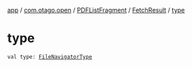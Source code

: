 [app](../../../index.md) / [com.otago.open](../../index.md) / [PDFListFragment](../index.md) / [FetchResult](index.md) / [type](./type.md)

# type

`val type: `[`FileNavigatorType`](../../-file-navigator-type/index.md)